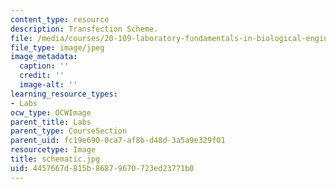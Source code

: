 ```yaml
---
content_type: resource
description: Transfection Scheme.
file: /media/courses/20-109-laboratory-fundamentals-in-biological-engineering-fall-2007/4457667d815b86879670723ed23771b0_schematic.jpg
file_type: image/jpeg
image_metadata:
  caption: ''
  credit: ''
  image-alt: ''
learning_resource_types:
- Labs
ocw_type: OCWImage
parent_title: Labs
parent_type: CourseSection
parent_uid: fc19e690-0ca7-af8b-d48d-3a5a9e329f01
resourcetype: Image
title: schematic.jpg
uid: 4457667d-815b-8687-9670-723ed23771b0
---
```

